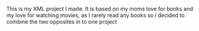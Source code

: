 This is my XML project I made. It is based on my moms love for books and my love for watching movies, as I rarely read any books so i decided to combine the two opposites in to one project
